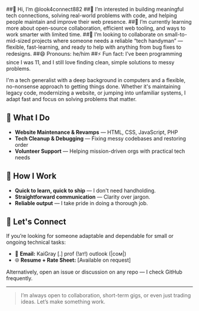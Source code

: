 ##👋 Hi, I’m @look4connect882
##👀 I’m interested in building meaningful tech connections, solving real-world problems with code, and helping people maintain and improve their web presence.
##🌱 I’m currently learning more about open-source collaboration, efficient web tooling, and ways to work smarter with limited time.
##💞️ I’m looking to collaborate on small-to-mid-sized projects where someone needs a reliable “tech handyman” — flexible, fast-learning, and ready to help with anything from bug fixes to redesigns.
##😄 Pronouns: he/him
##⚡ Fun fact: I’ve been programming since I was 11, and I still love finding clean, simple solutions to messy problems.



I'm a tech generalist with a deep background in computers and a flexible, no-nonsense approach to getting things done. Whether it's maintaining legacy code, modernizing a website, or jumping into unfamiliar systems, I adapt fast and focus on solving problems that matter.

## 💼 What I Do
- **Website Maintenance & Revamps** — HTML, CSS, JavaScript, PHP
- **Tech Cleanup & Debugging** — Fixing messy codebases and restoring order
- **Volunteer Support** — Helping mission-driven orgs with practical tech needs

## 🧠 How I Work
- **Quick to learn, quick to ship** — I don't need handholding.
- **Straightforward communication** — Clarity over jargon.
- **Reliable output** — I take pride in doing a thorough job.

## 🤝 Let's Connect
If you’re looking for someone adaptable and dependable for small or ongoing technical tasks:

- 📧 **Email:**  KaiGray [.] prof (!ат!) outlook (|cом|)
- 🌐 **Resume + Rate Sheet:** [Available on request]

Alternatively, open an issue or discussion on any repo — I check GitHub frequently.

---

> I’m always open to collaboration, short-term gigs, or even just trading ideas. Let’s make something work.
